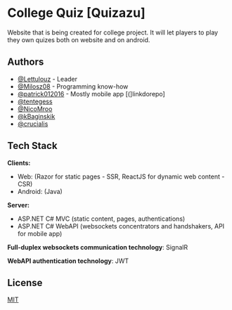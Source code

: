 
# College Quiz [Quizazu]

Website that is being created for college project. It will let players to play they own quizes both on website and on android.


## Authors

- [@Lettulouz](https://www.github.com/Lettulouz) - Leader
- [@Milosz08](https://www.github.com/Milosz08) - Programming know-how
- [@patrick012016](https://www.github.com/patrick012016) - Mostly mobile app [(]linkdorepo]
- [@tentegess](https://www.github.com/tentegess)
- [@NicoMroo](https://www.github.com/NicoMroo)
- [@kBaginskik](https://www.github.com/kBaginskik)
- [@crucialis](https://www.github.com/crucialis)


## Tech Stack

**Clients:**
* Web: (Razor for static pages - SSR, ReactJS for dynamic web content - CSR)
* Android: (Java)

**Server:**
* ASP.NET C# MVC (static content, pages, authentications)
* ASP.NET C# WebAPI (websockets concentrators and handshakers, API for mobile app)

**Full-duplex websockets communication technology**: SignalR

**WebAPI authentication technology**: JWT

## License

[MIT](https://choosealicense.com/licenses/mit/)

